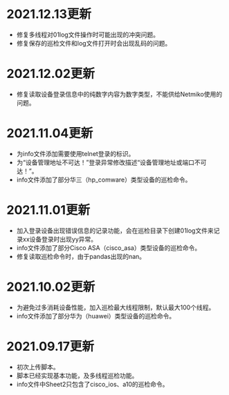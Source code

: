 # 2021.12.13更新

- 修复多线程对01log文件操作时可能出现的冲突问题。
- 修复保存的巡检文件和log文件打开时会出现乱码的问题。

# 2021.12.02更新

- 修复读取设备登录信息中的纯数字内容为数字类型，不能供给Netmiko使用的问题。

# 2021.11.04更新

- 为info文件添加需要使用telnet登录的标识。
- 为“设备管理地址不可达！”登录异常修改描述“设备管理地址或端口不可达！”。
- info文件添加了部分华三（hp_comware）类型设备的巡检命令。

# 2021.11.01更新

- 加入登录设备出现错误信息的记录功能，会在巡检目录下创建01log文件来记录xx设备登录时出现yy异常。
- info文件添加了部分Cisco ASA（cisco_asa）类型设备的巡检命令。
- 修复读取巡检命令时，由于pandas出现的nan。

# 2021.10.02更新

- 为避免过多消耗设备性能，加入巡检最大线程限制，默认最大100个线程。
- info文件添加了部分华为（huawei）类型设备的巡检命令。

# 2021.09.17更新

- 初次上传脚本。
- 脚本已经实现基本功能，及多线程巡检功能。
- info文件中Sheet2只包含了cisco_ios、a10的巡检命令。


